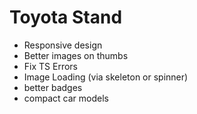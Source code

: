 # Toyota Stand

- Responsive design
- Better images on thumbs
- Fix TS Errors
- Image Loading (via skeleton or spinner)
- better badges
- compact car models
